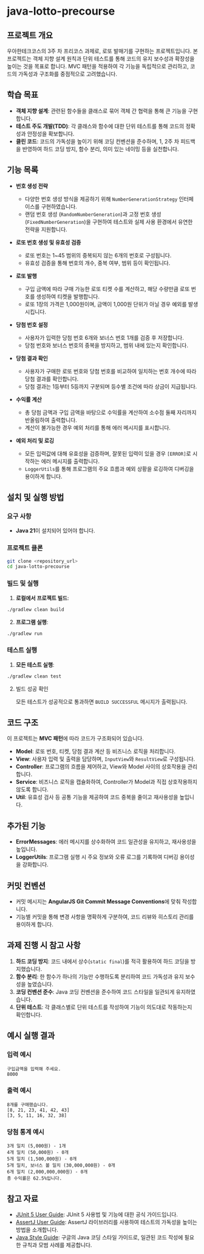# java-lotto-precourse

## 프로젝트 개요
우아한테크코스의 3주 차 프리코스 과제로, 로또 발매기를 구현하는 프로젝트입니다. 본 프로젝트는 객체 지향 설계 원칙과 단위 테스트를 통해 코드의 유지 보수성과 확장성을 높이는 것을 목표로 합니다. MVC 패턴을 적용하여 각 기능을 독립적으로 관리하고, 코드의 가독성과 구조화를 중점적으로 고려했습니다.

## 학습 목표
- **객체 지향 설계**: 관련된 함수들을 클래스로 묶어 객체 간 협력을 통해 큰 기능을 구현합니다.
- **테스트 주도 개발(TDD)**: 각 클래스와 함수에 대한 단위 테스트를 통해 코드의 정확성과 안정성을 확보합니다.
- **클린 코드**: 코드의 가독성을 높이기 위해 코딩 컨벤션을 준수하며, 1, 2주 차 피드백을 반영하여 하드 코딩 방지, 함수 분리, 의미 있는 네이밍 등을 실천합니다.

## 기능 목록
- **번호 생성 전략**
  - 다양한 번호 생성 방식을 제공하기 위해 `NumberGenerationStrategy` 인터페이스를 구현하였습니다.
  - 랜덤 번호 생성 (`RandomNumberGeneration`)과 고정 번호 생성 (`FixedNumberGeneration`)을 구현하여 테스트와 실제 사용 환경에서 유연한 전략을 지원합니다.

- **로또 번호 생성 및 유효성 검증**
  - 로또 번호는 1~45 범위의 중복되지 않는 6개의 번호로 구성됩니다.
  - 유효성 검증을 통해 번호의 개수, 중복 여부, 범위 등이 확인됩니다.

- **로또 발행**
  - 구입 금액에 따라 구매 가능한 로또 티켓 수를 계산하고, 해당 수량만큼 로또 번호를 생성하여 티켓을 발행합니다. 
  - 로또 1장의 가격은 1,000원이며, 금액이 1,000원 단위가 아닐 경우 예외를 발생시킵니다.

- **당첨 번호 설정**
  - 사용자가 입력한 당첨 번호 6개와 보너스 번호 1개를 검증 후 저장합니다. 
  - 당첨 번호와 보너스 번호의 중복을 방지하고, 범위 내에 있는지 확인합니다.

- **당첨 결과 확인**
  - 사용자가 구매한 로또 번호와 당첨 번호를 비교하여 일치하는 번호 개수에 따라 당첨 결과를 확인합니다. 
  - 당첨 결과는 1등부터 5등까지 구분되며 등수별 조건에 따라 상금이 지급됩니다.

- **수익률 계산**
  - 총 당첨 금액과 구입 금액을 바탕으로 수익률을 계산하여 소수점 둘째 자리까지 반올림하여 출력합니다. 
  - 계산이 불가능한 경우 예외 처리를 통해 에러 메시지를 표시합니다.

- **예외 처리 및 로깅**
  - 모든 입력값에 대해 유효성을 검증하며, 잘못된 입력이 있을 경우 `[ERROR]`로 시작하는 에러 메시지를 출력합니다.
  - `LoggerUtils`를 통해 프로그램의 주요 흐름과 예외 상황을 로깅하여 디버깅을 용이하게 합니다.

## 설치 및 실행 방법
### 요구 사항
- **Java 21**이 설치되어 있어야 합니다.

### 프로젝트 클론
```bash
git clone <repository_url>
cd java-lotto-precourse
```

### 빌드 및 실행

1. **로컬에서 프로젝트 빌드**:
```bash
./gradlew clean build
```

2. **프로그램 실행**:
```bash
./gradlew run
```

### 테스트 실행
1. **모든 테스트 실행**:
```bash
./gradlew clean test
```
2. 빌드 성공 확인

   모든 테스트가 성공적으로 통과하면 `BUILD SUCCESSFUL` 메시지가 출력됩니다.

## 코드 구조
이 프로젝트는 **MVC 패턴**에 따라 코드가 구조화되어 있습니다.

- **Model**: 로또 번호, 티켓, 당첨 결과 계산 등 비즈니스 로직을 처리합니다.
- **View**: 사용자 입력 및 출력을 담당하며, `InputView`와 `ResultView`로 구성됩니다.
- **Controller**: 프로그램의 흐름을 제어하고, View와 Model 사이의 상호작용을 관리합니다.
- **Service**: 비즈니스 로직을 캡슐화하여, Controller가 Model과 직접 상호작용하지 않도록 합니다.
- **Util**: 유효성 검사 등 공통 기능을 제공하여 코드 중복을 줄이고 재사용성을 높입니다.

## 추가된 기능
- **ErrorMessages**: 에러 메시지를 상수화하여 코드 일관성을 유지하고, 재사용성을 높입니다.
- **LoggerUtils**: 프로그램 실행 시 주요 정보와 오류 로그를 기록하여 디버깅 용이성을 강화합니다.

## 커밋 컨벤션
- 커밋 메시지는 **AngularJS Git Commit Message Conventions**에 맞춰 작성합니다.
- 기능별 커밋을 통해 변경 사항을 명확하게 구분하여, 코드 리뷰와 히스토리 관리를 용이하게 합니다.

## 과제 진행 시 참고 사항
1. **하드 코딩 방지**: 코드 내에서 상수(`static final`)를 적극 활용하여 하드 코딩을 방지했습니다.
2. **함수 분리**: 한 함수가 하나의 기능만 수행하도록 분리하여 코드 가독성과 유지 보수성을 높였습니다.
3. **코딩 컨벤션 준수**: Java 코딩 컨벤션을 준수하여 코드 스타일을 일관되게 유지하였습니다.
4. **단위 테스트**: 각 클래스별로 단위 테스트를 작성하여 기능이 의도대로 작동하는지 확인합니다.

## 예시 실행 결과

### 입력 예시
```plaintext
구입금액을 입력해 주세요.
8000
```

### 출력 예시
```plaintext
8개를 구매했습니다.
[8, 21, 23, 41, 42, 43] 
[3, 5, 11, 16, 32, 38] 
```

### 당첨 통계 예시
```plaintext
3개 일치 (5,000원) - 1개
4개 일치 (50,000원) - 0개
5개 일치 (1,500,000원) - 0개
5개 일치, 보너스 볼 일치 (30,000,000원) - 0개
6개 일치 (2,000,000,000원) - 0개
총 수익률은 62.5%입니다.
```

## 참고 자료
- [JUnit 5 User Guide](https://junit.org/junit5/docs/current/user-guide/): JUnit 5 사용법 및 기능에 대한 공식 가이드입니다.
- [AssertJ User Guide](https://assertj.github.io/doc/): AssertJ 라이브러리를 사용하여 테스트의 가독성을 높이는 방법을 소개합니다.
- [Java Style Guide](https://google.github.io/styleguide/javaguide.html): 구글의 Java 코딩 스타일 가이드로, 일관된 코드 작성에 필요한 규칙과 모범 사례를 제공합니다.
